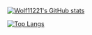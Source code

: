 [![Wolf11221's GitHub stats](https://github-readme-stats.vercel.app/api?username=Wolf11221)](https://github.com/anuraghazra/github-readme-stats)

[![Top Langs](https://github-readme-stats.vercel.app/api/top-langs/?username=Wolf11221&layout=compact)](https://github.com/anuraghazra/github-readme-stats)
